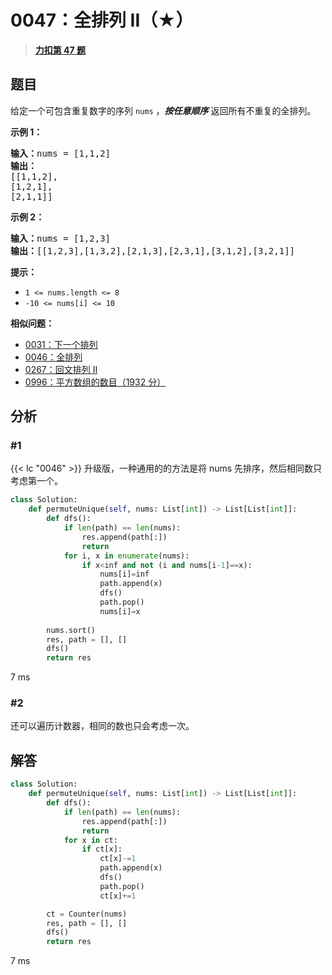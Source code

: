 # 0047：全排列 II（★）


> <u>**[力扣第 47 题](https://leetcode.cn/problems/permutations-ii/)**</u>

## 题目

<p>给定一个可包含重复数字的序列 <code>nums</code> ，<em><strong>按任意顺序</strong></em> 返回所有不重复的全排列。</p>



<p><strong>示例 1：</strong></p>

<pre>
<strong>输入：</strong>nums = [1,1,2]
<strong>输出：</strong>
[[1,1,2],
[1,2,1],
[2,1,1]]
</pre>

<p><strong>示例 2：</strong></p>

<pre>
<strong>输入：</strong>nums = [1,2,3]
<strong>输出：</strong>[[1,2,3],[1,3,2],[2,1,3],[2,3,1],[3,1,2],[3,2,1]]
</pre>



<p><strong>提示：</strong></p>

<ul>
<li><code>1 &lt;= nums.length &lt;= 8</code></li>
<li><code>-10 &lt;= nums[i] &lt;= 10</code></li>
</ul>


**相似问题：**
- [0031：下一个排列](/leetcode/0031)
- [0046：全排列](/leetcode/0046)
- [0267：回文排列 II](/leetcode/0267)
- [0996：平方数组的数目（1932 分）](/leetcode/0996)


## 分析 

### #1

  {{< lc "0046" >}} 升级版，一种通用的的方法是将 nums 先排序，然后相同数只考虑第一个。

```python
class Solution:
    def permuteUnique(self, nums: List[int]) -> List[List[int]]:
        def dfs():
            if len(path) == len(nums):
                res.append(path[:])
                return
            for i, x in enumerate(nums):
                if x<inf and not (i and nums[i-1]==x):
                    nums[i]=inf
                    path.append(x)
                    dfs()
                    path.pop()
                    nums[i]=x
                    
        nums.sort()
        res, path = [], []
        dfs()
        return res
```
7 ms
### #2
 
 还可以遍历计数器，相同的数也只会考虑一次。

## 解答

```python
class Solution:
    def permuteUnique(self, nums: List[int]) -> List[List[int]]:
        def dfs():
            if len(path) == len(nums):
                res.append(path[:])
                return
            for x in ct:
                if ct[x]:
                    ct[x]-=1
                    path.append(x)
                    dfs()
                    path.pop()
                    ct[x]+=1

        ct = Counter(nums)  
        res, path = [], []
        dfs()
        return res
```
7 ms


